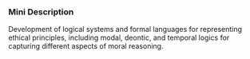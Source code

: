 ### Mini Description

Development of logical systems and formal languages for representing ethical principles, including modal, deontic, and temporal logics for capturing different aspects of moral reasoning.
